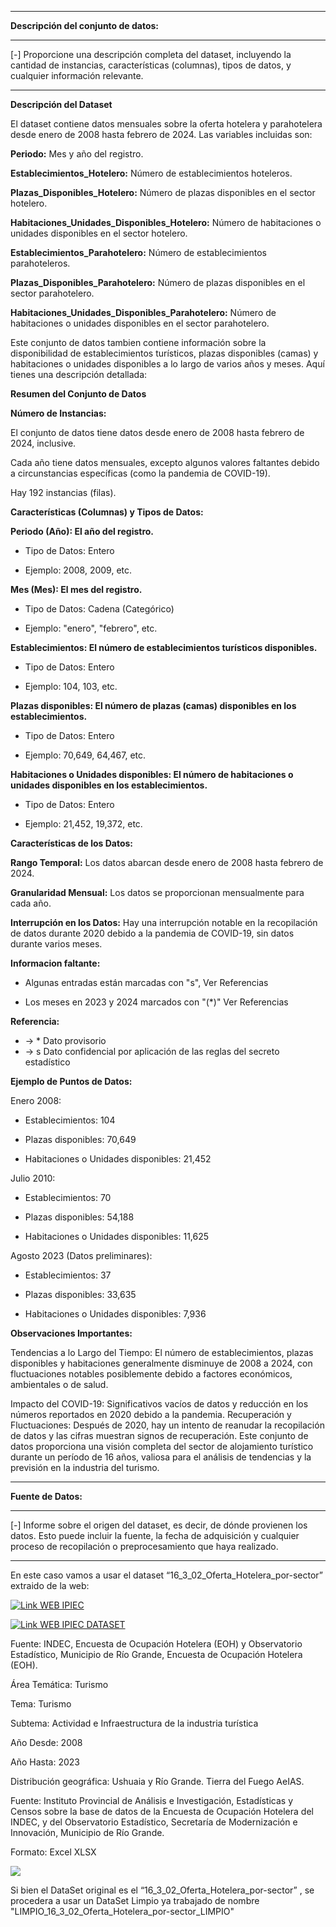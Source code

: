 ------------

**Descripción del conjunto de datos:**

------------

[-] Proporcione una descripción completa del dataset, incluyendo la cantidad de instancias, características (columnas), tipos de datos, y cualquier información relevante.

------------

**Descripción del Dataset**

El dataset contiene datos mensuales sobre la oferta hotelera y parahotelera desde enero de 2008 hasta febrero de 2024. Las variables incluidas son:

**Periodo:** Mes y año del registro.

**Establecimientos_Hotelero:** Número de establecimientos hoteleros.

**Plazas_Disponibles_Hotelero:** Número de plazas disponibles en el sector hotelero.

**Habitaciones_Unidades_Disponibles_Hotelero:** Número de habitaciones o unidades disponibles en el sector hotelero.

**Establecimientos_Parahotelero:** Número de establecimientos parahoteleros.

**Plazas_Disponibles_Parahotelero:** Número de plazas disponibles en el sector parahotelero.

**Habitaciones_Unidades_Disponibles_Parahotelero:** Número de habitaciones o unidades disponibles en el sector parahotelero.


Este conjunto de datos tambien contiene información sobre la disponibilidad de establecimientos turísticos, plazas disponibles (camas) y habitaciones o unidades disponibles a lo largo de varios años y meses. Aquí tienes una descripción detallada:

**Resumen del Conjunto de Datos**

**Número de Instancias:**

El conjunto de datos tiene datos desde enero de 2008 hasta febrero de 2024, inclusive.

Cada año tiene datos mensuales, excepto algunos valores faltantes debido a circunstancias específicas (como la pandemia de COVID-19).

Hay 192 instancias (filas).

**Características (Columnas) y Tipos de Datos:**

**Periodo (Año): El año del registro.**

* Tipo de Datos: Entero

* Ejemplo: 2008, 2009, etc.

**Mes (Mes): El mes del registro.**

* Tipo de Datos: Cadena (Categórico)

* Ejemplo: "enero", "febrero", etc.

**Establecimientos: El número de establecimientos turísticos disponibles.**

* Tipo de Datos: Entero

* Ejemplo: 104, 103, etc.

**Plazas disponibles: El número de plazas (camas) disponibles en los establecimientos.**

* Tipo de Datos: Entero

* Ejemplo: 70,649, 64,467, etc.

**Habitaciones o Unidades disponibles: El número de habitaciones o unidades disponibles en los establecimientos.**

* Tipo de Datos: Entero

* Ejemplo: 21,452, 19,372, etc.

**Características de los Datos:**

**Rango Temporal:** Los datos abarcan desde enero de 2008 hasta febrero de 2024.

**Granularidad Mensual:** Los datos se proporcionan mensualmente para cada año.

**Interrupción en los Datos:** Hay una interrupción notable en la recopilación de datos durante 2020 debido a la pandemia de COVID-19, sin datos durante varios meses.

**Informacion faltante:**

* Algunas entradas están marcadas con "s", Ver Referencias

* Los meses en 2023 y 2024 marcados con "(*)" Ver Referencias

**Referencia:**

* -> * Dato provisorio 
* -> s Dato confidencial por aplicación de las reglas del secreto estadístico

**Ejemplo de Puntos de Datos:**

Enero 2008:

* Establecimientos: 104

* Plazas disponibles: 70,649

* Habitaciones o Unidades disponibles: 21,452

Julio 2010:

* Establecimientos: 70

* Plazas disponibles: 54,188

* Habitaciones o Unidades disponibles: 11,625

Agosto 2023 (Datos preliminares):

* Establecimientos: 37

* Plazas disponibles: 33,635

* Habitaciones o Unidades disponibles: 7,936

**Observaciones Importantes:**

Tendencias a lo Largo del Tiempo: El número de establecimientos, plazas disponibles y habitaciones generalmente disminuye de 2008 a 2024, con fluctuaciones notables posiblemente debido a factores económicos, ambientales o de salud.

Impacto del COVID-19: Significativos vacíos de datos y reducción en los números reportados en 2020 debido a la pandemia.
Recuperación y Fluctuaciones: Después de 2020, hay un intento de reanudar la recopilación de datos y las cifras muestran signos de recuperación.
Este conjunto de datos proporciona una visión completa del sector de alojamiento turístico durante un período de 16 años, valiosa para el análisis de tendencias y la previsión en la industria del turismo.

------------

**Fuente de Datos:**

------------

[-] Informe sobre el origen del dataset, es decir, de dónde provienen los datos. Esto puede incluir la fuente, la fecha de adquisición y cualquier proceso de recopilación o preprocesamiento que haya realizado.

------------

En este caso vamos a usar el dataset “16_3_02_Oferta_Hotelera_por-sector” extraido de la web:

<p align="left">
    <a href="https://ipiec.tierradelfuego.gob.ar">
    <img src="https://img.shields.io/badge/Link_WEB_IPIEC-FFA500?style=for-the-badge&logo=Google-chrome&logoColor=white" alt="Link WEB IPIEC" />
  </a>
</p>

<p align="left">
    <a href="https://ipiec.tierradelfuego.gob.ar/estadisticas-economicas-2/">
    <img src="https://img.shields.io/badge/Link_WEB_IPIEC_DATASET-4285F4?style=for-the-badge&logo=Google-chrome&logoColor=white" alt="Link WEB IPIEC DATASET" />
  </a>
</p>

Fuente: INDEC, Encuesta de Ocupación Hotelera (EOH) y Observatorio Estadístico, Municipio de Río Grande, Encuesta de Ocupación Hotelera (EOH). 


Área Temática: Turismo

Tema: Turismo

Subtema: Actividad e Infraestructura de la industria turística

Año Desde: 2008

Año Hasta: 2023

Distribución geográfica: Ushuaia y Río Grande. Tierra del Fuego AeIAS.

Fuente: Instituto Provincial de Análisis e Investigación, Estadísticas y Censos sobre la base de datos de la Encuesta de
Ocupación Hotelera del INDEC, y del Observatorio Estadístico, Secretaría de Modernización e Innovación, Municipio
de Río Grande.


Formato: Excel XLSX

<p align="left">
    <a href="https://github.com/edfedo/Plazas_Disponibles_Hotelero/tree/main/data/external">
    <img src="https://img.shields.io/badge/Link_Excel_CSV_DataSets-217346?style=for-the-badge&logo=microsoft-excel&logoColor=white" />
  </a>
</p>


Si bien el DataSet original es el “16_3_02_Oferta_Hotelera_por-sector” , se procedera a usar un DataSet Limpio ya trabajado de nombre "LIMPIO_16_3_02_Oferta_Hotelera_por-sector_LIMPIO"
